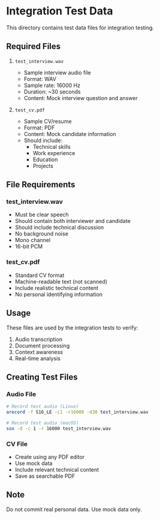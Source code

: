 # Integration Test Data

This directory contains test data files for integration testing.

## Required Files

1. `test_interview.wav`
   - Sample interview audio file
   - Format: WAV
   - Sample rate: 16000 Hz
   - Duration: ~30 seconds
   - Content: Mock interview question and answer

2. `test_cv.pdf`
   - Sample CV/resume
   - Format: PDF
   - Content: Mock candidate information
   - Should include:
     - Technical skills
     - Work experience
     - Education
     - Projects

## File Requirements

### test_interview.wav
- Must be clear speech
- Should contain both interviewer and candidate
- Should include technical discussion
- No background noise
- Mono channel
- 16-bit PCM

### test_cv.pdf
- Standard CV format
- Machine-readable text (not scanned)
- Include realistic technical content
- No personal identifying information

## Usage

These files are used by the integration tests to verify:
1. Audio transcription
2. Document processing
3. Context awareness
4. Real-time analysis

## Creating Test Files

### Audio File
```bash
# Record test audio (Linux)
arecord -f S16_LE -c1 -r16000 -d30 test_interview.wav

# Record test audio (macOS)
sox -d -c 1 -r 16000 test_interview.wav
```

### CV File
- Create using any PDF editor
- Use mock data
- Include relevant technical content
- Save as searchable PDF

## Note
Do not commit real personal data. Use mock data only.